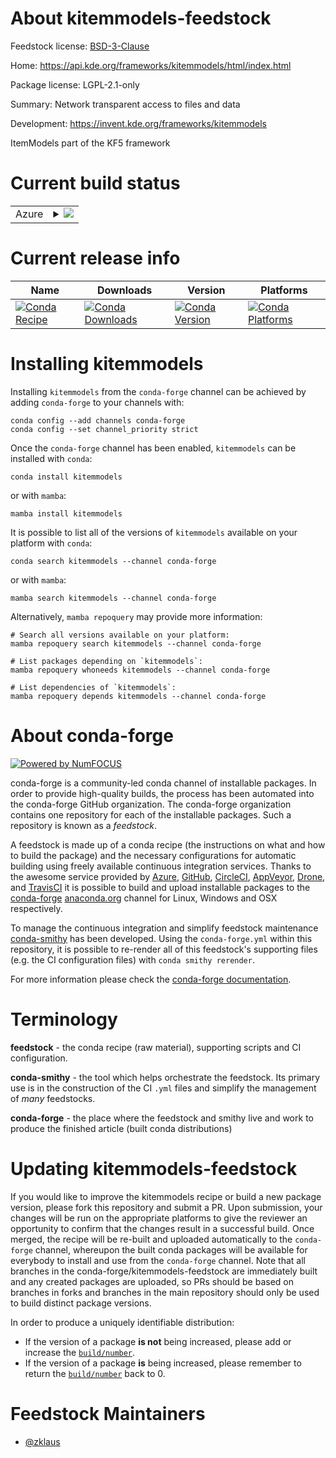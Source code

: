 About kitemmodels-feedstock
===========================

Feedstock license: [BSD-3-Clause](https://github.com/conda-forge/kitemmodels-feedstock/blob/main/LICENSE.txt)

Home: https://api.kde.org/frameworks/kitemmodels/html/index.html

Package license: LGPL-2.1-only

Summary: Network transparent access to files and data

Development: https://invent.kde.org/frameworks/kitemmodels

ItemModels part of the KF5 framework


Current build status
====================


<table>
    
  <tr>
    <td>Azure</td>
    <td>
      <details>
        <summary>
          <a href="https://dev.azure.com/conda-forge/feedstock-builds/_build/latest?definitionId=9489&branchName=main">
            <img src="https://dev.azure.com/conda-forge/feedstock-builds/_apis/build/status/kitemmodels-feedstock?branchName=main">
          </a>
        </summary>
        <table>
          <thead><tr><th>Variant</th><th>Status</th></tr></thead>
          <tbody><tr>
              <td>linux_64</td>
              <td>
                <a href="https://dev.azure.com/conda-forge/feedstock-builds/_build/latest?definitionId=9489&branchName=main">
                  <img src="https://dev.azure.com/conda-forge/feedstock-builds/_apis/build/status/kitemmodels-feedstock?branchName=main&jobName=linux&configuration=linux%20linux_64_" alt="variant">
                </a>
              </td>
            </tr>
          </tbody>
        </table>
      </details>
    </td>
  </tr>
</table>

Current release info
====================

| Name | Downloads | Version | Platforms |
| --- | --- | --- | --- |
| [![Conda Recipe](https://img.shields.io/badge/recipe-kitemmodels-green.svg)](https://anaconda.org/conda-forge/kitemmodels) | [![Conda Downloads](https://img.shields.io/conda/dn/conda-forge/kitemmodels.svg)](https://anaconda.org/conda-forge/kitemmodels) | [![Conda Version](https://img.shields.io/conda/vn/conda-forge/kitemmodels.svg)](https://anaconda.org/conda-forge/kitemmodels) | [![Conda Platforms](https://img.shields.io/conda/pn/conda-forge/kitemmodels.svg)](https://anaconda.org/conda-forge/kitemmodels) |

Installing kitemmodels
======================

Installing `kitemmodels` from the `conda-forge` channel can be achieved by adding `conda-forge` to your channels with:

```
conda config --add channels conda-forge
conda config --set channel_priority strict
```

Once the `conda-forge` channel has been enabled, `kitemmodels` can be installed with `conda`:

```
conda install kitemmodels
```

or with `mamba`:

```
mamba install kitemmodels
```

It is possible to list all of the versions of `kitemmodels` available on your platform with `conda`:

```
conda search kitemmodels --channel conda-forge
```

or with `mamba`:

```
mamba search kitemmodels --channel conda-forge
```

Alternatively, `mamba repoquery` may provide more information:

```
# Search all versions available on your platform:
mamba repoquery search kitemmodels --channel conda-forge

# List packages depending on `kitemmodels`:
mamba repoquery whoneeds kitemmodels --channel conda-forge

# List dependencies of `kitemmodels`:
mamba repoquery depends kitemmodels --channel conda-forge
```


About conda-forge
=================

[![Powered by
NumFOCUS](https://img.shields.io/badge/powered%20by-NumFOCUS-orange.svg?style=flat&colorA=E1523D&colorB=007D8A)](https://numfocus.org)

conda-forge is a community-led conda channel of installable packages.
In order to provide high-quality builds, the process has been automated into the
conda-forge GitHub organization. The conda-forge organization contains one repository
for each of the installable packages. Such a repository is known as a *feedstock*.

A feedstock is made up of a conda recipe (the instructions on what and how to build
the package) and the necessary configurations for automatic building using freely
available continuous integration services. Thanks to the awesome service provided by
[Azure](https://azure.microsoft.com/en-us/services/devops/), [GitHub](https://github.com/),
[CircleCI](https://circleci.com/), [AppVeyor](https://www.appveyor.com/),
[Drone](https://cloud.drone.io/welcome), and [TravisCI](https://travis-ci.com/)
it is possible to build and upload installable packages to the
[conda-forge](https://anaconda.org/conda-forge) [anaconda.org](https://anaconda.org/)
channel for Linux, Windows and OSX respectively.

To manage the continuous integration and simplify feedstock maintenance
[conda-smithy](https://github.com/conda-forge/conda-smithy) has been developed.
Using the ``conda-forge.yml`` within this repository, it is possible to re-render all of
this feedstock's supporting files (e.g. the CI configuration files) with ``conda smithy rerender``.

For more information please check the [conda-forge documentation](https://conda-forge.org/docs/).

Terminology
===========

**feedstock** - the conda recipe (raw material), supporting scripts and CI configuration.

**conda-smithy** - the tool which helps orchestrate the feedstock.
                   Its primary use is in the construction of the CI ``.yml`` files
                   and simplify the management of *many* feedstocks.

**conda-forge** - the place where the feedstock and smithy live and work to
                  produce the finished article (built conda distributions)


Updating kitemmodels-feedstock
==============================

If you would like to improve the kitemmodels recipe or build a new
package version, please fork this repository and submit a PR. Upon submission,
your changes will be run on the appropriate platforms to give the reviewer an
opportunity to confirm that the changes result in a successful build. Once
merged, the recipe will be re-built and uploaded automatically to the
`conda-forge` channel, whereupon the built conda packages will be available for
everybody to install and use from the `conda-forge` channel.
Note that all branches in the conda-forge/kitemmodels-feedstock are
immediately built and any created packages are uploaded, so PRs should be based
on branches in forks and branches in the main repository should only be used to
build distinct package versions.

In order to produce a uniquely identifiable distribution:
 * If the version of a package **is not** being increased, please add or increase
   the [``build/number``](https://docs.conda.io/projects/conda-build/en/latest/resources/define-metadata.html#build-number-and-string).
 * If the version of a package **is** being increased, please remember to return
   the [``build/number``](https://docs.conda.io/projects/conda-build/en/latest/resources/define-metadata.html#build-number-and-string)
   back to 0.

Feedstock Maintainers
=====================

* [@zklaus](https://github.com/zklaus/)

